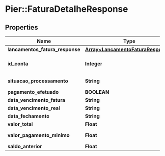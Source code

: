 # Pier::FaturaDetalheResponse

## Properties
Name | Type | Description | Notes
------------ | ------------- | ------------- | -------------
**lancamentos_fatura_response** | [**Array&lt;LancamentoFaturaResponse&gt;**](LancamentoFaturaResponse.md) |  | [optional] 
**id_conta** | **Integer** | C\u00C3\u00B3digo de identifica\u00C3\u00A7\u00C3\u00A3o da conta. | [optional] 
**situacao_processamento** | **String** | Situa\u00C3\u00A7\u00C3\u00A3o de Processamento da fatura. | [optional] 
**pagamento_efetuado** | **BOOLEAN** | Status de pagamento efetuado. | [optional] 
**data_vencimento_fatura** | **String** | Data de vencimento da fatura. | [optional] 
**data_vencimento_real** | **String** | Data de vencimento real da fatura. | [optional] 
**data_fechamento** | **String** | Data de fechamento da fatura. | [optional] 
**valor_total** | **Float** | Valor total da fatura. | [optional] 
**valor_pagamento_minimo** | **Float** | Valor do pagamento m\u00C3\u00ADnimo. | [optional] 
**saldo_anterior** | **Float** | Valor do saldo anterior. | [optional] 



